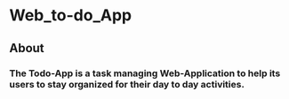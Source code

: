 # Web_to-do_App

## About

### The Todo-App is a task managing Web-Application to help its users to stay organized for their day to day activities.
